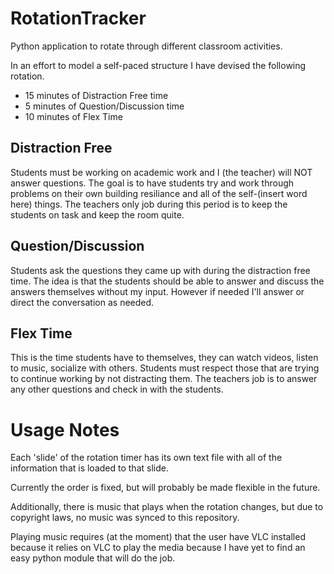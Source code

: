 # RotationTracker
Python application to rotate through different classroom activities.

In an effort to model a self-paced structure I have devised the following rotation.

  * 15 minutes of Distraction Free time
  * 5 minutes of Question/Discussion time
  * 10 minutes of Flex Time
  
## Distraction Free
Students must be working on academic work and I (the teacher) will NOT answer questions.
The goal is to have students try and work through problems on their own building resiliance and all of the self-(insert word here) things.
The teachers only job during this period is to keep the students on task and keep the room quite.

## Question/Discussion
Students ask the questions they came up with during the distraction free time.
The idea is that the students should be able to answer and discuss the answers themselves without my input.
However if needed I'll answer or direct the conversation as needed.

## Flex Time
This is the time students have to themselves, they can watch videos, listen to music, socialize with others.
Students must respect those that are trying to continue working by not distracting them.
The teachers job is to answer any other questions and check in with the students.

# Usage Notes
Each 'slide' of the rotation timer has its own text file with all of the information that is loaded to that slide.

Currently the order is fixed, but will probably be made flexible in the future.

Additionally, there is music that plays when the rotation changes, but due to copyright laws,
no music was synced to this repository.

Playing music requires (at the moment) that the user have VLC installed because it relies on VLC to play the media because I have yet to find an easy python module that will do the job.
